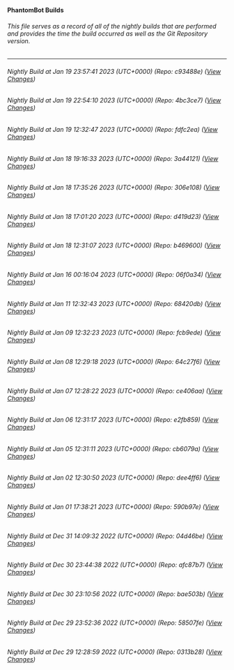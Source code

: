 **PhantomBot Builds**

###### This file serves as a record of all of the nightly builds that are performed and provides the time the build occurred as well as the Git Repository version.
-------------------------------------------------------------------------------------------------------------
###### Nightly Build at Jan 19 23:57:41 2023 (UTC+0000) (Repo: c93488e) ([View Changes](https://github.com/PhantomBot/PhantomBot/compare/4bc3ce7...c93488e))
###### Nightly Build at Jan 19 22:54:10 2023 (UTC+0000) (Repo: 4bc3ce7) ([View Changes](https://github.com/PhantomBot/PhantomBot/compare/fdfc2ea...4bc3ce7))
###### Nightly Build at Jan 19 12:32:47 2023 (UTC+0000) (Repo: fdfc2ea) ([View Changes](https://github.com/PhantomBot/PhantomBot/compare/3a44121...fdfc2ea))
###### Nightly Build at Jan 18 19:16:33 2023 (UTC+0000) (Repo: 3a44121) ([View Changes](https://github.com/PhantomBot/PhantomBot/compare/306e108...3a44121))
###### Nightly Build at Jan 18 17:35:26 2023 (UTC+0000) (Repo: 306e108) ([View Changes](https://github.com/PhantomBot/PhantomBot/compare/d419d23...306e108))
###### Nightly Build at Jan 18 17:01:20 2023 (UTC+0000) (Repo: d419d23) ([View Changes](https://github.com/PhantomBot/PhantomBot/compare/b469600...d419d23))
###### Nightly Build at Jan 18 12:31:07 2023 (UTC+0000) (Repo: b469600) ([View Changes](https://github.com/PhantomBot/PhantomBot/compare/06f0a34...b469600))
###### Nightly Build at Jan 16 00:16:04 2023 (UTC+0000) (Repo: 06f0a34) ([View Changes](https://github.com/PhantomBot/PhantomBot/compare/68420db...06f0a34))
###### Nightly Build at Jan 11 12:32:43 2023 (UTC+0000) (Repo: 68420db) ([View Changes](https://github.com/PhantomBot/PhantomBot/compare/fcb9ede...68420db))
###### Nightly Build at Jan 09 12:32:23 2023 (UTC+0000) (Repo: fcb9ede) ([View Changes](https://github.com/PhantomBot/PhantomBot/compare/64c27f6...fcb9ede))
###### Nightly Build at Jan 08 12:29:18 2023 (UTC+0000) (Repo: 64c27f6) ([View Changes](https://github.com/PhantomBot/PhantomBot/compare/ce406aa...64c27f6))
###### Nightly Build at Jan 07 12:28:22 2023 (UTC+0000) (Repo: ce406aa) ([View Changes](https://github.com/PhantomBot/PhantomBot/compare/e2fb859...ce406aa))
###### Nightly Build at Jan 06 12:31:17 2023 (UTC+0000) (Repo: e2fb859) ([View Changes](https://github.com/PhantomBot/PhantomBot/compare/cb6079a...e2fb859))
###### Nightly Build at Jan 05 12:31:11 2023 (UTC+0000) (Repo: cb6079a) ([View Changes](https://github.com/PhantomBot/PhantomBot/compare/dee4ff6...cb6079a))
###### Nightly Build at Jan 02 12:30:50 2023 (UTC+0000) (Repo: dee4ff6) ([View Changes](https://github.com/PhantomBot/PhantomBot/compare/590b97e...dee4ff6))
###### Nightly Build at Jan 01 17:38:21 2023 (UTC+0000) (Repo: 590b97e) ([View Changes](https://github.com/PhantomBot/PhantomBot/compare/04d46be...590b97e))
###### Nightly Build at Dec 31 14:09:32 2022 (UTC+0000) (Repo: 04d46be) ([View Changes](https://github.com/PhantomBot/PhantomBot/compare/afc87b7...04d46be))
###### Nightly Build at Dec 30 23:44:38 2022 (UTC+0000) (Repo: afc87b7) ([View Changes](https://github.com/PhantomBot/PhantomBot/compare/bae503b...afc87b7))
###### Nightly Build at Dec 30 23:10:56 2022 (UTC+0000) (Repo: bae503b) ([View Changes](https://github.com/PhantomBot/PhantomBot/compare/58507fe...bae503b))
###### Nightly Build at Dec 29 23:52:36 2022 (UTC+0000) (Repo: 58507fe) ([View Changes](https://github.com/PhantomBot/PhantomBot/compare/0313b28...58507fe))
###### Nightly Build at Dec 29 12:28:59 2022 (UTC+0000) (Repo: 0313b28) ([View Changes](https://github.com/PhantomBot/PhantomBot/compare/21a7f79...0313b28))
